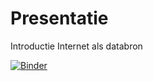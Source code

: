 # Presentatie
Introductie Internet als databron 

[![Binder](http://mybinder.org/badge_logo.svg)](https://mybinder.org/v2/gh/EdF2021/presentatie/?urlpath=lab/tree/introductie_databronnen.ipynb)

